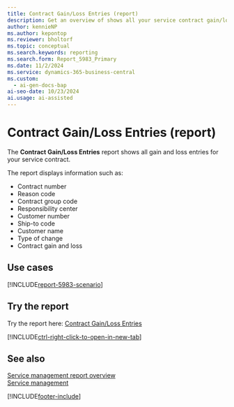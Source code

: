 ```yaml
---
title: Contract Gain/Loss Entries (report)
description: Get an overview of shows all your service contract gain/loss entries.
author: kennieNP
ms.author: kepontop
ms.reviewer: bholtorf
ms.topic: conceptual
ms.search.keywords: reporting
ms.search.form: Report_5983_Primary
ms.date: 11/2/2024
ms.service: dynamics-365-business-central
ms.custom:
  - ai-gen-docs-bap
ai-seo-date: 10/23/2024
ai.usage: ai-assisted
---
```


# Contract Gain/Loss Entries (report)

The **Contract Gain/Loss Entries** report shows all gain and loss entries for your service contract.

The report displays information such as: 

- Contract number
- Reason code
- Contract group code
- Responsibility center
- Customer number
- Ship-to code
- Customer name
- Type of change
- Contract gain and loss

## Use cases

[!INCLUDE[report-5983-scenario](../includes/report-5983-scenario-include.md)]

<!-- 

Prompt

Below is a report in an ERP system. Provide 3-4 use cases for different personas working with project management or finance for projects.

Format like this:    
  
As a <persona>, use the report to    
* use case 1  
* use case 2    

Do not capitalize the persona names. 

Do not start lines with "Use the data to"

## Report name
Contract Gain/Loss Entries

## Report description

### What the report does

### Use cases

Please include your data sources and URLs

-->

## Try the report

Try the report here: [Contract Gain/Loss Entries](https://businesscentral.dynamics.com?report=5983)

[!INCLUDE[ctrl-right-click-to-open-in-new-tab](../includes/ctrl-right-click-to-open-in-new-tab.md)]

## See also

[Service management report overview](../service-reports.md)  
[Service management](../service-service.md)  

[!INCLUDE[footer-include](../includes/footer-banner.md)]